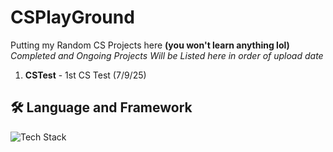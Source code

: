 # CSPlayGround
Putting my Random CS Projects here **(you won't learn anything lol)** <br>
*Completed and Ongoing Projects Will be Listed here in order of upload date*
1. **CSTest** - 1st CS Test (7/9/25)
## 🛠 Language and Framework
![Tech Stack](https://skills-icons.vercel.app/api/icons?i=csharp,dotnet)
